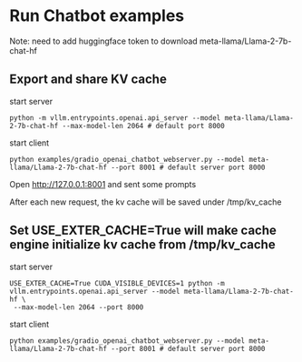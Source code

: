 # Run Chatbot examples

Note: need to add huggingface token to download meta-llama/Llama-2-7b-chat-hf

## Export and share KV cache
start server
```
python -m vllm.entrypoints.openai.api_server --model meta-llama/Llama-2-7b-chat-hf --max-model-len 2064 # default port 8000
```

start client
```
python examples/gradio_openai_chatbot_webserver.py --model meta-llama/Llama-2-7b-chat-hf --port 8001 # default server port 8000
```
Open http://127.0.0.1:8001 and sent some prompts

After each new request, the kv cache will be saved under /tmp/kv_cache

## Set USE_EXTER_CACHE=True will make cache engine initialize kv cache from /tmp/kv_cache

start server
```
USE_EXTER_CACHE=True CUDA_VISIBLE_DEVICES=1 python -m vllm.entrypoints.openai.api_server --model meta-llama/Llama-2-7b-chat-hf \
 --max-model-len 2064 --port 8000
```

start client
```
python examples/gradio_openai_chatbot_webserver.py --model meta-llama/Llama-2-7b-chat-hf --port 8001 # default server port 8000
```